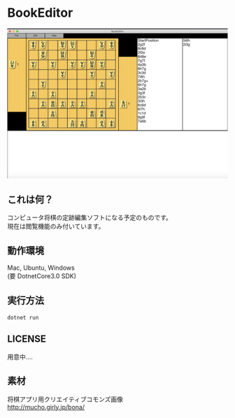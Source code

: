 # BookEditor

![実行画面](img/app.png)

## これは何？
コンピュータ将棋の定跡編集ソフトになる予定のものです。  
現在は閲覧機能のみ付いています。

## 動作環境
Mac, Ubuntu, Windows  
(要 DotnetCore3.0 SDK)

## 実行方法
```
dotnet run
```

## LICENSE
用意中....

## 素材
将棋アプリ用クリエイティブコモンズ画像  
http://mucho.girly.jp/bona/